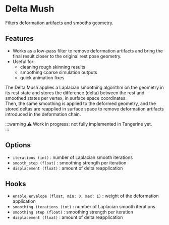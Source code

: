 # Delta Mush

Filters deformation artifacts and smooths geometry.


## Features

- Works as a low-pass filter to remove deformation artifacts and bring the final result closer to the original rest pose geometry.  
- Useful for:  
  - cleaning rough skinning results  
  - smoothing coarse simulation outputs  
  - quick animation fixes  

The Delta Mush applies a Laplacian smoothing algorithm on the geometry in its rest state and stores the difference (delta) between the rest and smoothed states per vertex, in surface space coordinates.  
Then, the same smoothing is applied to the deformed geometry, and the stored deltas are reapplied in surface space to remove deformation artifacts introduced in the deformation chain.  

:::warning
⚠️ Work in progress: not fully implemented in Tangerine yet.  
:::


## Options

- `iterations (int)` : number of Laplacian smooth iterations  
- `smooth_step (float)` : smoothing strength per iteration  
- `displacement (float)` : amount of delta reapplication


## Hooks

- `enable`, `envelope (float, min: 0, max: 1)` : weight of the deformation application  
- `smoothing iterations (int)` : number of Laplacian smooth iterations  
- `smoothing step (float)` : smoothing strength per iteration  
- `displacement (float)` : amount of delta reapplication